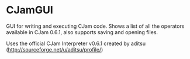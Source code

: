 CJamGUI
=======

GUI for writing and executing CJam code. Shows a list of all the operators available in CJam 0.6.1, also supports saving
and opening files.

Uses the official CJam Interpreter v0.6.1 created by aditsu (http://sourceforge.net/u/aditsu/profile/)

